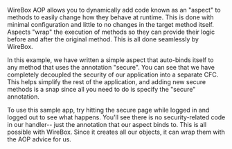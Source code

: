 WireBox AOP allows you to dynamically add code known as an "aspect" to methods to easily change how they behave at runtime.  This is done with minimal configuration and little to no changes in the target method itself.  Aspects "wrap" the execution of methods so they can provide their logic before and after the original method.  This is all done seamlessly by WireBox.

In this example, we have written a simple aspect that auto-binds itself to any method that uses the annotation "secure".  You can see that we have completely decoupled the security of our application into a separate CFC.  This helps simplify the rest of the application, and adding new secure methods is a snap since all you need to do is specify the "secure" annotation.

To use this sample app, try hitting the secure page while logged in and logged out to see what happens.  You'll see there is no security-related code in our handler-- just the annotation that our aspect binds to.  This is all possible with WireBox.  Since it creates all our objects, it can wrap them with the AOP advice for us. 